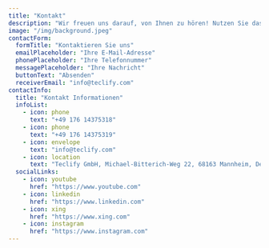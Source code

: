 ```yaml
---
title: "Kontakt"
description: "Wir freuen uns darauf, von Ihnen zu hören! Nutzen Sie das untenstehende Formular oder unsere Kontaktinformationen, um uns zu erreichen."
image: "/img/background.jpeg"
contactForm:
  formTitle: "Kontaktieren Sie uns"
  emailPlaceholder: "Ihre E-Mail-Adresse"
  phonePlaceholder: "Ihre Telefonnummer" 
  messagePlaceholder: "Ihre Nachricht"
  buttonText: "Absenden"
  receiverEmail: "info@teclify.com" 
contactInfo:
  title: "Kontakt Informationen"
  infoList:
    - icon: phone
      text: "+49 176 14375318"
    - icon: phone
      text: "+49 176 14375319"
    - icon: envelope
      text: "info@teclify.com"
    - icon: location
      text: "Teclify GmbH, Michael-Bitterich-Weg 22, 68163 Mannheim, Deutschland"
  socialLinks:
    - icon: youtube
      href: "https://www.youtube.com"
    - icon: linkedin
      href: "https://www.linkedin.com"
    - icon: xing
      href: "https://www.xing.com"
    - icon: instagram
      href: "https://www.instagram.com"
---
```

